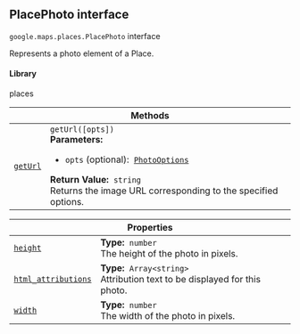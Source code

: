 
<h2 id="PlacePhoto">PlacePhoto interface</h2>
<p>
<code><span itemprop="path">google.maps.places</span>.<span itemprop="name">PlacePhoto</span></code>
interface
</p>
<p>Represents a photo element of a Place.</p>
<h4>Library</h4>
<p>places</p>
<div class="devsite-table-wrapper"><table class="methods responsive" summary="interface PlacePhoto - Methods">
<thead>
<tr><th colspan="2">Methods</th>
</tr></thead>
<tbody>
<tr id="PlacePhoto.getUrl">
<td itemprop="property"><code><a class="secret-link" href="#PlacePhoto.getUrl"><span>getUrl</span></a></code></td>
<td><div><code>getUrl([opts])</code></div>
<div class="desc"><strong>Parameters:</strong>&nbsp; <ul>
<li><code>opts</code> (optional):&nbsp; <code><a href="PhotoOptions.md">PhotoOptions</a></code></li>
</ul></div>
<div class="desc"><strong>Return Value:</strong>&nbsp; <code>string</code></div>
<div class="desc">Returns the image URL corresponding to the specified options.</div></td>
</tr>
</tbody>
</table></div>
<div class="devsite-table-wrapper"><table class="properties responsive" summary="interface PlacePhoto - Properties">
<thead>
<tr><th colspan="2">Properties</th>
</tr></thead>
<tbody>
<tr id="PlacePhoto.height">
<td itemprop="property"><code><a class="secret-link" href="#PlacePhoto.height"><span>height</span></a></code></td>
<td><div><strong>Type:</strong>&nbsp; <code>number</code></div>
<div class="desc">The height of the photo in pixels.</div></td>
</tr>
<tr id="PlacePhoto.html_attributions">
<td itemprop="property"><code><a class="secret-link" href="#PlacePhoto.html_attributions"><span>html_attributions</span></a></code></td>
<td><div><strong>Type:</strong>&nbsp; <code>Array&lt;string&gt;</code></div>
<div class="desc">Attribution text to be displayed for this photo.</div></td>
</tr>
<tr id="PlacePhoto.width">
<td itemprop="property"><code><a class="secret-link" href="#PlacePhoto.width"><span>width</span></a></code></td>
<td><div><strong>Type:</strong>&nbsp; <code>number</code></div>
<div class="desc">The width of the photo in pixels.</div></td>
</tr>
</tbody>
</table></div>
<script src="replace_links.js"></script>
